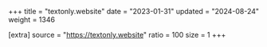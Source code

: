 +++
title = "textonly.website"
date = "2023-01-31"
updated = "2024-08-24"
weight = 1346

[extra]
source = "https://textonly.website"
ratio = 100
size = 1
+++
